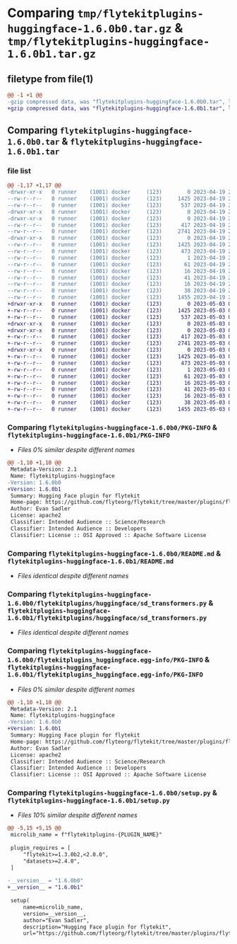 # Comparing `tmp/flytekitplugins-huggingface-1.6.0b0.tar.gz` & `tmp/flytekitplugins-huggingface-1.6.0b1.tar.gz`

## filetype from file(1)

```diff
@@ -1 +1 @@
-gzip compressed data, was "flytekitplugins-huggingface-1.6.0b0.tar", last modified: Wed Apr 19 20:54:30 2023, max compression
+gzip compressed data, was "flytekitplugins-huggingface-1.6.0b1.tar", last modified: Wed May  3 04:48:08 2023, max compression
```

## Comparing `flytekitplugins-huggingface-1.6.0b0.tar` & `flytekitplugins-huggingface-1.6.0b1.tar`

### file list

```diff
@@ -1,17 +1,17 @@
-drwxr-xr-x   0 runner    (1001) docker     (123)        0 2023-04-19 20:54:30.439086 flytekitplugins-huggingface-1.6.0b0/
--rw-r--r--   0 runner    (1001) docker     (123)     1425 2023-04-19 20:54:30.439086 flytekitplugins-huggingface-1.6.0b0/PKG-INFO
--rw-r--r--   0 runner    (1001) docker     (123)      537 2023-04-19 20:54:06.000000 flytekitplugins-huggingface-1.6.0b0/README.md
-drwxr-xr-x   0 runner    (1001) docker     (123)        0 2023-04-19 20:54:30.439086 flytekitplugins-huggingface-1.6.0b0/flytekitplugins/
-drwxr-xr-x   0 runner    (1001) docker     (123)        0 2023-04-19 20:54:30.439086 flytekitplugins-huggingface-1.6.0b0/flytekitplugins/huggingface/
--rw-r--r--   0 runner    (1001) docker     (123)      417 2023-04-19 20:54:06.000000 flytekitplugins-huggingface-1.6.0b0/flytekitplugins/huggingface/__init__.py
--rw-r--r--   0 runner    (1001) docker     (123)     2741 2023-04-19 20:54:06.000000 flytekitplugins-huggingface-1.6.0b0/flytekitplugins/huggingface/sd_transformers.py
-drwxr-xr-x   0 runner    (1001) docker     (123)        0 2023-04-19 20:54:30.439086 flytekitplugins-huggingface-1.6.0b0/flytekitplugins_huggingface.egg-info/
--rw-r--r--   0 runner    (1001) docker     (123)     1425 2023-04-19 20:54:30.000000 flytekitplugins-huggingface-1.6.0b0/flytekitplugins_huggingface.egg-info/PKG-INFO
--rw-r--r--   0 runner    (1001) docker     (123)      473 2023-04-19 20:54:30.000000 flytekitplugins-huggingface-1.6.0b0/flytekitplugins_huggingface.egg-info/SOURCES.txt
--rw-r--r--   0 runner    (1001) docker     (123)        1 2023-04-19 20:54:30.000000 flytekitplugins-huggingface-1.6.0b0/flytekitplugins_huggingface.egg-info/dependency_links.txt
--rw-r--r--   0 runner    (1001) docker     (123)       61 2023-04-19 20:54:30.000000 flytekitplugins-huggingface-1.6.0b0/flytekitplugins_huggingface.egg-info/entry_points.txt
--rw-r--r--   0 runner    (1001) docker     (123)       16 2023-04-19 20:54:30.000000 flytekitplugins-huggingface-1.6.0b0/flytekitplugins_huggingface.egg-info/namespace_packages.txt
--rw-r--r--   0 runner    (1001) docker     (123)       41 2023-04-19 20:54:30.000000 flytekitplugins-huggingface-1.6.0b0/flytekitplugins_huggingface.egg-info/requires.txt
--rw-r--r--   0 runner    (1001) docker     (123)       16 2023-04-19 20:54:30.000000 flytekitplugins-huggingface-1.6.0b0/flytekitplugins_huggingface.egg-info/top_level.txt
--rw-r--r--   0 runner    (1001) docker     (123)       38 2023-04-19 20:54:30.439086 flytekitplugins-huggingface-1.6.0b0/setup.cfg
--rw-r--r--   0 runner    (1001) docker     (123)     1455 2023-04-19 20:54:25.000000 flytekitplugins-huggingface-1.6.0b0/setup.py
+drwxr-xr-x   0 runner    (1001) docker     (123)        0 2023-05-03 04:48:08.020302 flytekitplugins-huggingface-1.6.0b1/
+-rw-r--r--   0 runner    (1001) docker     (123)     1425 2023-05-03 04:48:08.020302 flytekitplugins-huggingface-1.6.0b1/PKG-INFO
+-rw-r--r--   0 runner    (1001) docker     (123)      537 2023-05-03 04:47:44.000000 flytekitplugins-huggingface-1.6.0b1/README.md
+drwxr-xr-x   0 runner    (1001) docker     (123)        0 2023-05-03 04:48:08.016302 flytekitplugins-huggingface-1.6.0b1/flytekitplugins/
+drwxr-xr-x   0 runner    (1001) docker     (123)        0 2023-05-03 04:48:08.020302 flytekitplugins-huggingface-1.6.0b1/flytekitplugins/huggingface/
+-rw-r--r--   0 runner    (1001) docker     (123)      417 2023-05-03 04:47:44.000000 flytekitplugins-huggingface-1.6.0b1/flytekitplugins/huggingface/__init__.py
+-rw-r--r--   0 runner    (1001) docker     (123)     2741 2023-05-03 04:47:44.000000 flytekitplugins-huggingface-1.6.0b1/flytekitplugins/huggingface/sd_transformers.py
+drwxr-xr-x   0 runner    (1001) docker     (123)        0 2023-05-03 04:48:08.020302 flytekitplugins-huggingface-1.6.0b1/flytekitplugins_huggingface.egg-info/
+-rw-r--r--   0 runner    (1001) docker     (123)     1425 2023-05-03 04:48:07.000000 flytekitplugins-huggingface-1.6.0b1/flytekitplugins_huggingface.egg-info/PKG-INFO
+-rw-r--r--   0 runner    (1001) docker     (123)      473 2023-05-03 04:48:07.000000 flytekitplugins-huggingface-1.6.0b1/flytekitplugins_huggingface.egg-info/SOURCES.txt
+-rw-r--r--   0 runner    (1001) docker     (123)        1 2023-05-03 04:48:07.000000 flytekitplugins-huggingface-1.6.0b1/flytekitplugins_huggingface.egg-info/dependency_links.txt
+-rw-r--r--   0 runner    (1001) docker     (123)       61 2023-05-03 04:48:07.000000 flytekitplugins-huggingface-1.6.0b1/flytekitplugins_huggingface.egg-info/entry_points.txt
+-rw-r--r--   0 runner    (1001) docker     (123)       16 2023-05-03 04:48:07.000000 flytekitplugins-huggingface-1.6.0b1/flytekitplugins_huggingface.egg-info/namespace_packages.txt
+-rw-r--r--   0 runner    (1001) docker     (123)       41 2023-05-03 04:48:07.000000 flytekitplugins-huggingface-1.6.0b1/flytekitplugins_huggingface.egg-info/requires.txt
+-rw-r--r--   0 runner    (1001) docker     (123)       16 2023-05-03 04:48:07.000000 flytekitplugins-huggingface-1.6.0b1/flytekitplugins_huggingface.egg-info/top_level.txt
+-rw-r--r--   0 runner    (1001) docker     (123)       38 2023-05-03 04:48:08.020302 flytekitplugins-huggingface-1.6.0b1/setup.cfg
+-rw-r--r--   0 runner    (1001) docker     (123)     1455 2023-05-03 04:48:03.000000 flytekitplugins-huggingface-1.6.0b1/setup.py
```

### Comparing `flytekitplugins-huggingface-1.6.0b0/PKG-INFO` & `flytekitplugins-huggingface-1.6.0b1/PKG-INFO`

 * *Files 0% similar despite different names*

```diff
@@ -1,10 +1,10 @@
 Metadata-Version: 2.1
 Name: flytekitplugins-huggingface
-Version: 1.6.0b0
+Version: 1.6.0b1
 Summary: Hugging Face plugin for flytekit
 Home-page: https://github.com/flyteorg/flytekit/tree/master/plugins/flytekit-huggingface
 Author: Evan Sadler
 License: apache2
 Classifier: Intended Audience :: Science/Research
 Classifier: Intended Audience :: Developers
 Classifier: License :: OSI Approved :: Apache Software License
```

### Comparing `flytekitplugins-huggingface-1.6.0b0/README.md` & `flytekitplugins-huggingface-1.6.0b1/README.md`

 * *Files identical despite different names*

### Comparing `flytekitplugins-huggingface-1.6.0b0/flytekitplugins/huggingface/sd_transformers.py` & `flytekitplugins-huggingface-1.6.0b1/flytekitplugins/huggingface/sd_transformers.py`

 * *Files identical despite different names*

### Comparing `flytekitplugins-huggingface-1.6.0b0/flytekitplugins_huggingface.egg-info/PKG-INFO` & `flytekitplugins-huggingface-1.6.0b1/flytekitplugins_huggingface.egg-info/PKG-INFO`

 * *Files 0% similar despite different names*

```diff
@@ -1,10 +1,10 @@
 Metadata-Version: 2.1
 Name: flytekitplugins-huggingface
-Version: 1.6.0b0
+Version: 1.6.0b1
 Summary: Hugging Face plugin for flytekit
 Home-page: https://github.com/flyteorg/flytekit/tree/master/plugins/flytekit-huggingface
 Author: Evan Sadler
 License: apache2
 Classifier: Intended Audience :: Science/Research
 Classifier: Intended Audience :: Developers
 Classifier: License :: OSI Approved :: Apache Software License
```

### Comparing `flytekitplugins-huggingface-1.6.0b0/setup.py` & `flytekitplugins-huggingface-1.6.0b1/setup.py`

 * *Files 10% similar despite different names*

```diff
@@ -5,15 +5,15 @@
 microlib_name = f"flytekitplugins-{PLUGIN_NAME}"
 
 plugin_requires = [
     "flytekit>=1.3.0b2,<2.0.0",
     "datasets>=2.4.0",
 ]
 
-__version__ = "1.6.0b0"
+__version__ = "1.6.0b1"
 
 setup(
     name=microlib_name,
     version=__version__,
     author="Evan Sadler",
     description="Hugging Face plugin for flytekit",
     url="https://github.com/flyteorg/flytekit/tree/master/plugins/flytekit-huggingface",
```

